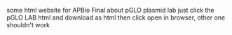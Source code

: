 some html website for APBio Final about pGLO plasmid lab
just click the pGLO LAB html and download as html then click open in browser, other one shouldn't work
